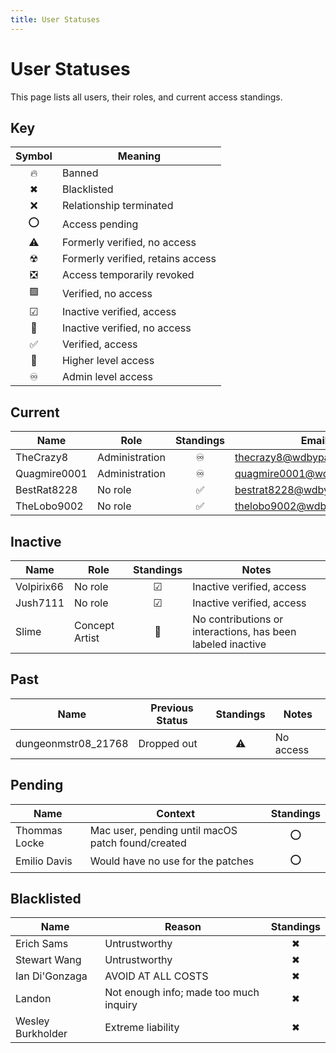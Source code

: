 ```yaml
---
title: User Statuses
---
```


# User Statuses

This page lists all users, their roles, and current access standings.

## Key

| Symbol | Meaning                              |
| :----: | ------------------------------------ |
| 🔥      | Banned                               |
| ✖      | Blacklisted                          |
| ❌      | Relationship terminated               |
| ⭕      | Access pending                       |
| ⚠️      | Formerly verified, no access         |
| ☢      | Formerly verified, retains access    |
| ❎      | Access temporarily revoked           |
| 🟩      | Verified, no access                  |
| ☑      | Inactive verified, access            |
| 🔲      | Inactive verified, no access         |
| ✅      | Verified, access                     |
| 🔼      | Higher level access                  |
| ♾      | Admin level access                   |

## Current

| Name         | Role               | Standings | Email / Notes                                                                 |
| ------------ | ------------------ | :------: | ----------------------------------------------------------------------------- |
| TheCrazy8    | Administration   |    ♾     | thecrazy8@wdbypass.publicvm.com                                               |
| Quagmire0001 | Administration   |    ♾     | quagmire0001@wdbypass.publicvm.com                                            |
| BestRat8228  | No role            |    ✅     | bestrat8228@wdbypass.publicvm.com                                             |
| TheLobo9002  | No role            |    ✅     | thelobo9002@wdbypass.publicvm.com                                             |

## Inactive

| Name       | Role   | Standings | Notes                      |
| ---------- | ------ | :-------: | -------------------------- |
| Volpirix66 | No role|    ☑      | Inactive verified, access  |
| Jush7111   | No role|    ☑      | Inactive verified, access  |
| Slime        | Concept Artist     |    🔲     | No contributions or interactions, has been labeled inactive |

## Past

| Name                | Previous Status | Standings | Notes        |
| ------------------- | --------------- | :-------: | ------------ |
| dungeonmstr08_21768 | Dropped out     |    ⚠️     | No access    |

## Pending

| Name           | Context                                                | Standings |
| -------------- | ------------------------------------------------------ | :-------: |
| Thommas Locke  | Mac user, pending until macOS patch found/created     |    ⭕      |
| Emilio Davis   | Would have no use for the patches                      |    ⭕      |

## Blacklisted

| Name             | Reason                               | Standings |
| ---------------- | ------------------------------------ | :-------: |
| Erich Sams       | Untrustworthy                        |    ✖      |
| Stewart Wang     | Untrustworthy                        |    ✖      |
| Ian Di'Gonzaga   | AVOID AT ALL COSTS                   |    ✖      |
| Landon           | Not enough info; made too much inquiry|    ✖      |
| Wesley Burkholder| Extreme liability                    |    ✖      |

